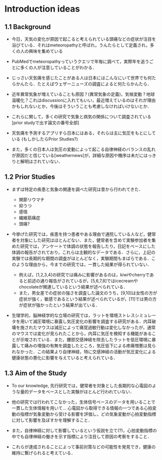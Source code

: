 # Introduction ideas

## 1.1 Background

- 今日，天気の変化が原因で起こると考えられている頭痛などの症状が注目を浴びている．それはmeteoropathyと呼ばれ，うんたらとして定義され，多くの人の興味を集めている

- PubMedでmeteoropathyっていうクエリで年毎に調べて，実際年を追うごとに多くの人が注意していることがわかる．

- じっさい天気痛を感じたことがある人は日本にはこんなにいて世界でも何たらかんたら．たとえばウェザーニューズの調査によると何たらかんたら．

- 近年異常気象が増えていることも原因？(異常気象の定義)，気候変動？地球温暖化？これはdiscussionに入れてもいい，最近増えているのはそれが理由かもしれないとか，今後はそういうことも考慮しなければいけないとか．

- これらに関して，多くの研究で気象と病気の関係について調査されている[prior studyで出す論文の番号全部]

- 天気痛を予測するアプリすら日本にはある，それらは主に気圧をもとにしている (もしかしたらPrior Studies?)

- また，多くの日本人は気圧の変動によって起こる自律神経のバランスの乱れが原因だと信じている[weathernews]が，詳細な原因や機序は未だにはっきりと解明はされていない．

## 1.2 Prior Studies

- まずは特定の疾患と気象の関連を調べた研究は昔から行われてきた．
    - 関節リウマチ
    - 抑うつ
    - 感情
    - 繊維筋痛症
    - 頭痛?

- 今挙げた研究では，疾患を持つ患者やある理由で通院している人など，健常者を対象にした研究はほとんどない．また，健常者を含めて実験参加者を集めた研究では，アンケートで体調の状態を報告したり，日記をベースにした体調の報告がされており，これらは主観的なデータである．さらに，上記の実験では長期的な期間の調査がほとんどなく，実験期間もまばらである．このような理由から，今までの研究では，一貫した結果が得られていない．
    - 例えば，[1,2,3,4]の研究では痛みに影響があるのは，kiwiやcherryであると前述の通り報告がされているが，[5,6,7,8]ではicecreamやchocolateが関連しているという結果が述べられている．
    - また，男女差での症状の強さを調査した論文のうち，[9,10]は女性の方が症状が強く，敏感であるという結果が述べられているが，[11]では男の方が症状が強かったという結果が出ている．

- 生理学的，脳神経学的な立場の研究では，ラットを環境ストレスシミュレータを用いて減圧環境に暴露し気圧変化の影響を調査する研究がある．内耳破壊を施されたマウスは減圧によって痛覚過敏行動は変化しなかったが，通常のマウスでは変化が見られたことから，内耳に気圧を検知する機能があることが示唆されている．また，腰部交感神経を除去したラットを低圧環境に暴露して痛みの増強の有無を調査したところ，気圧低下による疼痛憎悪は見られなかった．この結果より自律神経，特に交感神経の活動が気圧変化による健康状態の悪化に影響を与えていると考えられている．

## 1.3 Aim of the Study

- To our knowledge, 先行研究では，健常者を対象とした長期的な心電図のような量的データをベースとした実験がほとんど行われていない．
- 他の研究では行われてこなかった，生体信号ベースのデータを用いることで一貫した生体情報を用いて... 心電図から取得できる情報の一つである心拍変動の指標が気象変動から受ける影響を評価し，どの気象変動が心拍変動指標に対して影響を及ぼすかを理解すること．

- また，自律神経に対して影響しているという仮説を立て(?)，心拍変動指標の中でも自律神経の働きを示す指標により注目して原因の考察をすること．

- これらが達成されることによって事前対策などの可能性を発見でき，健康の維持に繋げられると考えている．
